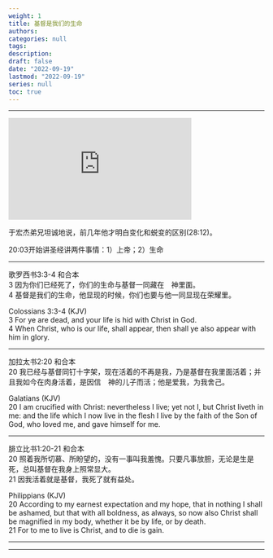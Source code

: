 ```yaml
---
weight: 1
title: 基督是我们的生命
authors:
categories: null
tags:
description: 
draft: false
date: "2022-09-19"
lastmod: "2022-09-19"
series: null
toc: true
---
```


<!--more-->
---

<iframe width="360" height="200" src="https://www.youtube.com/embed/XQrUli9CMzk" title="2022年08月26日 夏威夷培灵会：在万变的处境中经历基督是一切 01 基督是我们的生命 于宏洁" frameborder="0" allow="accelerometer; autoplay; clipboard-write; encrypted-media; gyroscope; picture-in-picture" allowfullscreen></iframe>

于宏杰弟兄坦诚地说，前几年他才明白变化和蜕变的区别(28:12)。  

20:03开始讲圣经讲两件事情：1）上帝；2）生命  

---

‪歌罗西书‬3:3-4 和合本  
3 因为你们已经死了，你们的生命与基督一同藏在　神里面。   
4 基督是我们的生命，他显现的时候，你们也要与他一同显现在荣耀里。

Colossians 3:3-4 (KJV)  
3 For ye are dead, and your life is hid with Christ in God.  
4 When Christ, who is our life, shall appear, then shall ye also appear with him in glory.  

---

‪加拉太书‬2:20 和合本  
20 我已经与基督同钉十字架，现在活着的不再是我，乃是基督在我里面活着；并且我如今在肉身活着，是因信　神的儿子而活；他是爱我，为我舍己。  

Galatians (KJV)    
20  I am crucified with Christ: nevertheless I live; yet not I, but Christ liveth in me: and the life which I now live in the flesh I live by the faith of the Son of God, who loved me, and gave himself for me.  

---

‪腓立比书‬1:20-21 和合本  
20 照着我所切慕、所盼望的，没有一事叫我羞愧。只要凡事放胆，无论是生是死，总叫基督在我身上照常显大。   
21 因我活着就是基督，我死了就有益处。

Philippians (KJV)    
20 According to my earnest expectation and my hope, that in nothing I shall be ashamed, but that with all boldness, as always, so now also Christ shall be magnified in my body, whether it be by life, or by death.  
21 For to me to live is Christ, and to die is gain.  

---

---